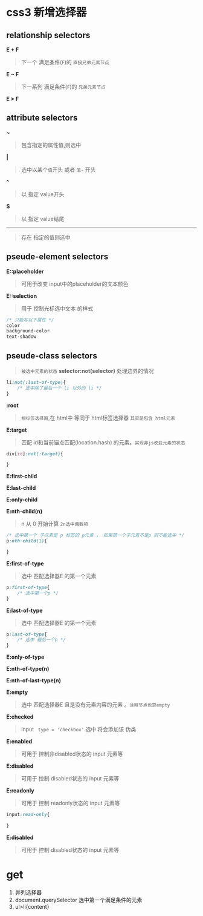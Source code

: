 # css3 新增选择器 

## relationship selectors 

**E + F**
> 下一个 满足条件(`F`)的 `直接兄弟元素节点`

**E ~ F**
> 下一系列 满足条件(`F`)的 `兄弟元素节点`

**E > F**

## attribute selectors

**~**
> 包含指定的属性值,则选中

**|**
> 选中以某个`值`开头 或者 `值-` 开头

**^**
> 以 指定 value开头

**$**
> 以 指定 value结尾

** * **
> 存在 指定的值则选中

## pseude-element selectors

**E::placeholder**

> 可用于改变 input中的placeholder的文本颜色

**E::selection**

> 用于 控制光标选中文本 的样式

```css
/* 只能写以下属性 */
color
background-color
text-shadow
```


## pseude-class selectors
> `被选中元素的状态`
**selector:not(selector)**
> 处理边界的情况

```css
li:not(:last-of-type){
    /* 选中除了最后一个 li 以外的 li */
}
```

**:root**
> `根标签选择器`,在 html中 等同于 html标签选择器 `其实是包含 html元素`


**E:target**

> 匹配 id和当前锚点匹配(location.hash) 的元素。`实现非js改变元素的状态`

```css
div[id]:not(:target){

}
```

**E:first-child**

**E:last-child**

**E:only-child**

**E:nth-child(n)**
> n 从 0 开始计算 `2n选中偶数项` 
```css
/* 选中第一个 子元素是 p 标签的 p元素 ， 如果第一个子元素不是p 则不能选中 */
p:nth-child(1){

}
```

**E:first-of-type**
> 选中 匹配选择器E 的第一个元素

```css
p:first-of-type{
    /* 选中第一个p */
}
```

**E:last-of-type**
> 选中 匹配选择器E 的第一个元素

```css
p:last-of-type{
    /* 选中 最后一个p */
}
```

**E:only-of-type**

**E:nth-of-type(n)**

**E:nth-of-last-type(n)**

**E:empty**
> 选中 匹配选择器E 且是没有元素内容的元素 。`注释节点也算empty`

**E:checked**
> input ` type = 'checkbox'` 选中 将会添加该 伪类


**E:enabled**
> 可用于 控制非disabled状态的 input 元素等 

**E:disabled**
> 可用于 控制 disabled状态的 input 元素等 

**E:readonly**
> 可用于 控制 readonly状态的 input 元素等 

```css
input:read-only{
    
}
```

**E:disabled**
> 可用于 控制 disabled状态的 input 元素等 

# get

1. 并列选择器
2. document.querySelector 选中第一个满足条件的元素
3. ul>li{content}
